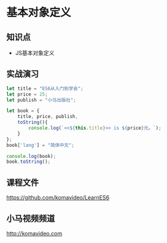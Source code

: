 基本对象定义
===========

## 知识点

* JS基本对象定义

## 实战演习

~~~js
let title = "ES6从入门到学会";
let price = 25;
let publish = "小马出版社";

let book = {
    title, price, publish,
    toString(){
        console.log(`<<${this.title}>> is ${price}元。`);
    }
};
book['lang'] = "简体中文";

console.log(book);
book.toString();
~~~

## 课程文件

https://github.com/komavideo/LearnES6

## 小马视频频道

http://komavideo.com
